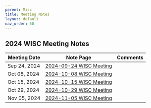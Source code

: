 ```yaml
---
parent: Misc
title: Meeting Notes
layout: default
nav_order: 50
---
```


## 2024 WISC Meeting Notes

| Meeting Date | Note Page                                                 | Comments |
| ------------ | --------------------------------------------------------- | -------- |
| Sep 24, 2024 | [2024-09-24 WISC Meeting](./2024-09-24_WISC_meeting.html) |          |
| Oct 08, 2024 | [2024-10-08 WISC Meeting](./2024-10-08_WISC_meeting.html) |          |
| Oct 15, 2024 | [2024-10-15 WISC Meeting](./2024-10-15_WISC_meeting.html) |          |
| Oct 29, 2024 | [2024-10-29 WISC Meeting](./2024-10-29_WISC_meeting.html) |          |
| Nov 05, 2024 | [2024-11-05 WISC Meeting](./2024-11-05_WISC_meeting.html) |          |
